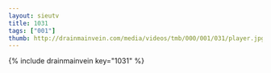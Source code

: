 ```yaml
--- 
layout: sieutv
title: 1031
tags: ["001"]
thumb: http://drainmainvein.com/media/videos/tmb/000/001/031/player.jpg
---
```

{% include drainmainvein key="1031" %} 
